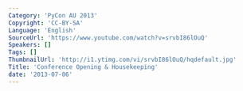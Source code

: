 ```yaml
---
Category: 'PyCon AU 2013'
Copyright: 'CC-BY-SA'
Language: 'English'
SourceUrl: 'https://www.youtube.com/watch?v=srvbI86lOuQ'
Speakers: []
Tags: []
ThumbnailUrl: 'http://i1.ytimg.com/vi/srvbI86lOuQ/hqdefault.jpg'
Title: 'Conference Opening & Housekeeping'
date: '2013-07-06'
---
```


